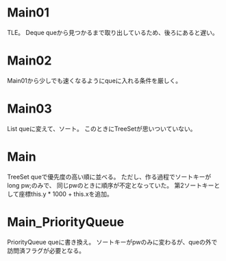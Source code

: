 # Main01
TLE。
Deque<Info> queから見つかるまで取り出しているため、後ろにあると遅い。

# Main02
Main01から少しでも速くなるようにqueに入れる条件を厳しく。

# Main03
List<Info> queに変えて、ソート。
このときにTreeSet<Info>が思いついていない。

# Main
TreeSet<Info> queで優先度の高い順に並べる。
ただし、作る過程でソートキーがlong pw;のみで、
同じpwのときに順序が不定となっていた。
第2ソートキーとして座標this.y * 1000 + this.xを追加。

# Main_PriorityQueue
PriorityQueue<Info> queに書き換え。
ソートキーがpwのみに変わるが、queの外で訪問済フラグが必要となる。

